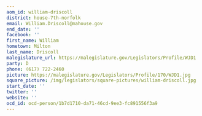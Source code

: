 ```yaml
---
aom_id: william-driscoll
district: house-7th-norfolk
email: William.Driscoll@mahouse.gov
end_date: ''
facebook: ''
first_name: William
hometown: Milton
last_name: Driscoll
malegislature_url: https://malegislature.gov/Legislators/Profile/WJD1
party: D
phone: (617) 722-2460
picture: https://malegislature.gov/Legislators/Profile/170/WJD1.jpg
square_picture: /img/legislators/square-pictures/william-driscoll.jpg
start_date: ''
twitter: ''
website: ''
ocd_id: ocd-person/1b7d1710-da71-46cd-9ee3-fc891556f3a9
---
```

